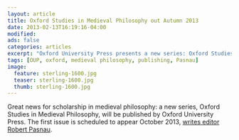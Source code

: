 ```yaml
---
layout: article
title: Oxford Studies in Medieval Philosophy out Autumn 2013
date: 2013-02-13T16:19:16-04:00
modified:
ads: false
categories: articles
excerpt: "Oxford University Press presents a new series: Oxford Studies in Medieval Philosophy."
tags: [OUP, oxford, medieval philosophy, publishing, Pasnau]
image:
  feature: sterling-1600.jpg
  teaser: sterling-1600.jpg
  thumb: sterling-1600.jpg
---
```


Great news for scholarship in medieval philosophy: a new series, Oxford Studies in Medieval Philosophy, will be published by Oxford University Press. The first issue is scheduled to appear October 2013, [writes editor Robert Pasnau](http://inmediasphil.wordpress.com/2013/02/11/osmp/).